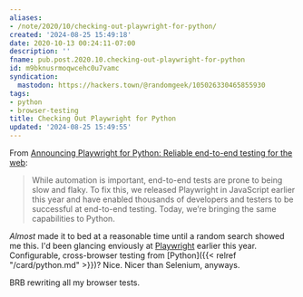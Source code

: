 ```yaml
---
aliases:
- /note/2020/10/checking-out-playwright-for-python/
created: '2024-08-25 15:49:18'
date: 2020-10-13 00:24:11-07:00
description: ''
fname: pub.post.2020.10.checking-out-playwright-for-python
id: m9bknusrmoqwcehc0u7vamc
syndication:
  mastodon: https://hackers.town/@randomgeek/105026330465855930
tags:
- python
- browser-testing
title: Checking Out Playwright for Python
updated: '2024-08-25 15:49:55'
---
```


From [Announcing Playwright for Python: Reliable end-to-end testing for the web](https://devblogs.microsoft.com/python/announcing-playwright-for-python-reliable-end-to-end-testing-for-the-web/):

> While automation is important, end-to-end tests are prone to being slow and flaky. To fix this, we released Playwright in JavaScript earlier this year and have enabled thousands of developers and testers to be successful at end-to-end testing. Today, we’re bringing the same capabilities to Python.

*Almost* made it to bed at a reasonable time until a random search showed me this. I'd been glancing enviously at [Playwright](https://playwright.dev) earlier this year. Configurable, cross-browser testing from [Python]({{< relref "/card/python.md" >}})? Nice. Nicer than Selenium, anyways.

BRB rewriting all my browser tests.